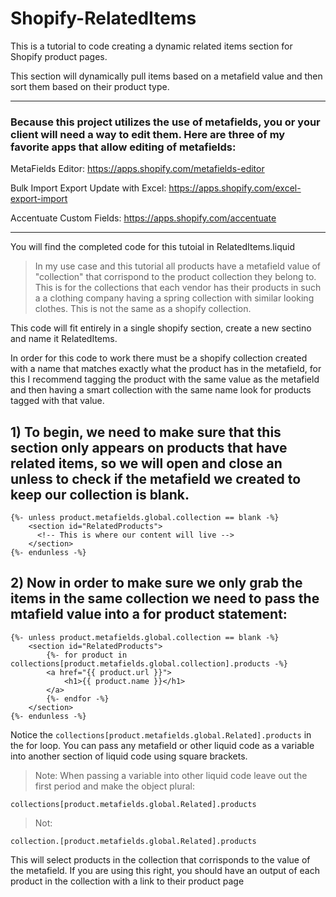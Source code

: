 # Shopify-RelatedItems
This is a tutorial to code creating a dynamic related items section for Shopify product pages. 

This section will dynamically pull items based on a metafield value and then sort them based on their product type. 

---
### Because this project utilizes the use of metafields, you or your client will need a way to edit them. Here are three of my favorite apps that allow editing of metafields:

MetaFields Editor:
https://apps.shopify.com/metafields-editor

Bulk Import Export Update with Excel:
https://apps.shopify.com/excel-export-import

Accentuate Custom Fields:
https://apps.shopify.com/accentuate

---

You will find the completed code for this tutoial in RelatedItems.liquid

> In my use case and this tutorial all products have a metafield value of "collection" that corrispond to the product collection they belong to. This is for the collections that each vendor has their products in such a a clothing company having a spring collection with similar looking clothes. This is not the same as a shopify collection.

This code will fit entirely in a single shopify section, create a new sectino and name it RelatedItems.

In order for this code to work there must be a shopify collection created with a name that matches exactly what the product has in the metafield, for this I recommend tagging the product with the same value as the metafield and then having a smart collection with the same name look for products tagged with that value. 

## 1) To begin, we need to make sure that this section only appears on products that have related items, so we will open and close an unless to check if the metafield we created to keep our collection is blank.
```
{%- unless product.metafields.global.collection == blank -%}
    <section id="RelatedProducts">
      <!-- This is where our content will live -->
    </section>
{%- endunless -%}
```
## 2) Now in order to make sure we only grab the items in the same collection we need to pass the mtafield value into a for product statement:
```
{%- unless product.metafields.global.collection == blank -%}
    <section id="RelatedProducts">
        {%- for product in collections[product.metafields.global.collection].products -%}
        <a href="{{ product.url }}">
            <h1>{{ product.name }}</h1>
        </a>
        {%- endfor -%}
    </section>
{%- endunless -%}
```
Notice the `collections[product.metafields.global.Related].products` in the for loop. You can pass any metafield or other liquid code as a variable into another section of liquid code using square brackets.

>Note: When passing a variable into other liquid code leave out the first period and make the object plural:

```collections[product.metafields.global.Related].products```

>Not:

```collection.[product.metafields.global.Related].products```

This will select products in the collection that corrisponds to the value of the metafield. If you are using this right, you should have an output of each product in the collection with a link to their product page
